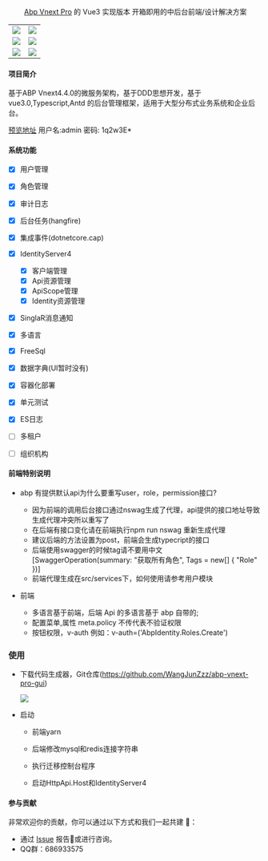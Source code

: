 ﻿<div align="center">

​																			[Abp Vnext Pro](https://github.com/WangJunZzz/abp-vnext-pro) 的 Vue3 实现版本  开箱即用的中后台前端/设计解决方案

<table>
    <tr>
        <td><img src="https://blog-resouce.oss-cn-shenzhen.aliyuncs.com/images/abp/4.4/4.4login.png"/></td>
        <td><img src="https://blog-resouce.oss-cn-shenzhen.aliyuncs.com/images/abp/4.4/4.4roole.png"/></td>
    </tr>
    <tr>
         <td><img src="https://blog-resouce.oss-cn-shenzhen.aliyuncs.com/images/abp/4.4/4.4hangfire.png"/></td>
        <td><img src="https://blog-resouce.oss-cn-shenzhen.aliyuncs.com/images/abp/4.4/4.4cap.png"/></td>
    </tr>
        <tr>
         <td><img src="https://blog-resouce.oss-cn-shenzhen.aliyuncs.com/images/abp/4.4/4.4client.png"/></td>
        <td><img src="https://blog-resouce.oss-cn-shenzhen.aliyuncs.com/images/abp/4.4/4.4identity.png"/></td>
    </tr>
</table>

</div>

#### 项目简介

基于ABP Vnext4.4.0的微服务架构，基于DDD思想开发，基于vue3.0,Typescript,Antd 的后台管理框架，适用于大型分布式业务系统和企业后台。

[预览地址](https://vvbin.cn/doc-next/)  用户名:admin 密码: 1q2w3E*

#### 系统功能

- [x] 用户管理
- [x] 角色管理
- [x] 审计日志
- [x] 后台任务(hangfire)
- [x] 集成事件(dotnetcore.cap)
- [x] IdentityServer4
  	- [x] 客户端管理
  	- [x] Api资源管理
  	- [x] ApiScope管理
  	- [x] Identity资源管理
- [x] SinglaR消息通知
- [x] 多语言
- [x] FreeSql
- [x] 数据字典(UI暂时没有)
- [x] 容器化部署
- [x] 单元测试
- [x] ES日志
- [ ] 多租户
- [ ] 组织机构



#### 前端特别说明

- abp 有提供默认api为什么要重写user，role，permission接口?
  - 因为前端的调用后台接口通过nswag生成了代理，api提供的接口地址导致生成代理冲突所以重写了
  - 在后端有接口变化请在前端执行npm run nswag 重新生成代理
  - 建议后端的方法设置为post，前端会生成typecript的接口
  - 后端使用swagger的时候tag请不要用中文   [SwaggerOperation(summary: "获取所有角色", Tags = new[] { "Role" })]
  - 前端代理生成在src/services下，如何使用请参考用户模块
  

- 前端
  - 多语言基于前端，后端 Api 的多语言基于 abp 自带的;
  - 配置菜单,属性 meta.policy 不传代表不验证权限
  - 按钮权限，v-auth 例如：v-auth=('AbpIdentity.Roles.Create')

### 使用

- 下载代码生成器，Git仓库(https://github.com/WangJunZzz/abp-vnext-pro-gui)

  ![](https://blog-resouce.oss-cn-shenzhen.aliyuncs.com/images/abp/gui.png)

- 启动
  - 前端yarn
  
  - 后端修改mysql和redis连接字符串
  
  - 执行迁移控制台程序
  
  - 启动HttpApi.Host和IdentityServer4
  
    
  

#### 参与贡献

非常欢迎你的贡献，你可以通过以下方式和我们一起共建 :star2:：

- 通过 [Issue](https://github.com/WangJunZzz/abp-vnext-pro/issues) 报告:bug:或进行咨询。
- QQ群：686933575
